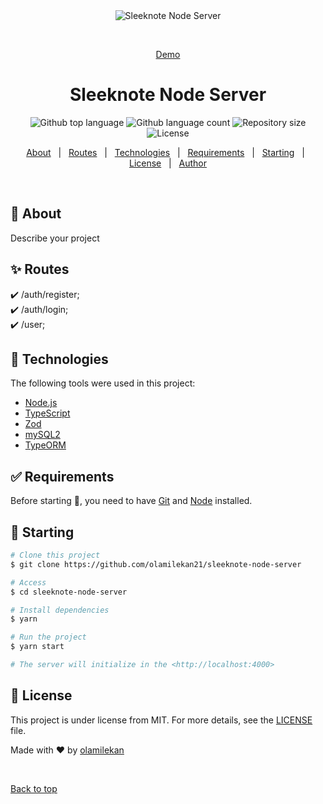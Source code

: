 <div align="center" id="top">
  <img src="./.github/app.gif" alt="Sleeknote Node Server" />

&#xa0;

<a href="https://sleeknote-node-server.vercel.app/">Demo</a>

</div>

<h1 align="center">Sleeknote Node Server</h1>

<p align="center">
  <img alt="Github top language" src="https://img.shields.io/github/languages/top/olamilekan21/sleeknote-node-server?color=56BEB8">

  <img alt="Github language count" src="https://img.shields.io/github/languages/count/olamilekan21/sleeknote-node-server?color=56BEB8">

  <img alt="Repository size" src="https://img.shields.io/github/repo-size/olamilekan21/sleeknote-node-server?color=56BEB8">

  <img alt="License" src="https://img.shields.io/github/license/olamilekan21/sleeknote-node-server?color=56BEB8">

  <!-- <img alt="Github issues" src="https://img.shields.io/github/issues/olamilekan21/sleeknote-node-server?color=56BEB8" /> -->

  <!-- <img alt="Github forks" src="https://img.shields.io/github/forks/olamilekan21/sleeknote-node-server?color=56BEB8" /> -->

  <!-- <img alt="Github stars" src="https://img.shields.io/github/stars/olamilekan21/sleeknote-node-server?color=56BEB8" /> -->
</p>

<!-- Status -->

<!-- <h4 align="center">
	🚧  Sleeknote Node Server 🚀 Under construction...  🚧
</h4>

<hr> -->

<p align="center">
  <a href="#dart-about">About</a> &#xa0; | &#xa0;
  <a href="#sparkles-features">Routes</a> &#xa0; | &#xa0;
  <a href="#rocket-technologies">Technologies</a> &#xa0; | &#xa0;
  <a href="#white_check_mark-requirements">Requirements</a> &#xa0; | &#xa0;
  <a href="#checkered_flag-starting">Starting</a> &#xa0; | &#xa0;
  <a href="#memo-license">License</a> &#xa0; | &#xa0;
  <a href="https://github.com/olamilekan21" target="_blank">Author</a>
</p>

<br>

## :dart: About

Describe your project

## :sparkles: Routes

:heavy_check_mark: /auth/register;\
:heavy_check_mark: /auth/login;\
:heavy_check_mark: /user;

## :rocket: Technologies

The following tools were used in this project:

- [Node.js](https://nodejs.org/en/)
- [TypeScript](https://www.typescriptlang.org/)
- [Zod](https://zod.dev/)
- [mySQL2](https://www.npmjs.com/package/mysql2)
- [TypeORM](https://typeorm.io/)

## :white_check_mark: Requirements

Before starting :checkered_flag:, you need to have [Git](https://git-scm.com) and [Node](https://nodejs.org/en/) installed.

## :checkered_flag: Starting

```bash
# Clone this project
$ git clone https://github.com/olamilekan21/sleeknote-node-server

# Access
$ cd sleeknote-node-server

# Install dependencies
$ yarn

# Run the project
$ yarn start

# The server will initialize in the <http://localhost:4000>
```

## :memo: License

This project is under license from MIT. For more details, see the [LICENSE](LICENSE.md) file.

Made with :heart: by <a href="https://github.com/olamilekan21" target="_blank">olamilekan</a>

&#xa0;

<a href="#top">Back to top</a>
